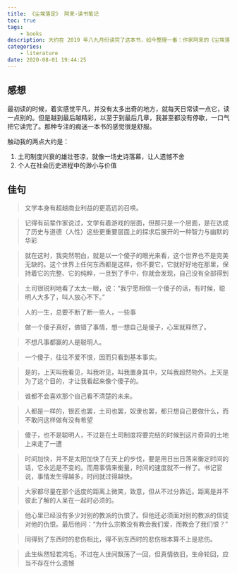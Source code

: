 ```yaml
---
title: 《尘埃落定》 阿来-读书笔记
toc: true
tags:
    - books
description: 大约在 2019 年八九月份读完了这本书，如今整理一番：作家阿来的《尘埃落定》读后笔记与感想
categories:
    - literature
date: 2020-08-01 19:44:25
---
```


## 感想

最初读的时候，着实感觉平凡，并没有太多出奇的地方，就每天日常读一点它，读一点别的。但是越到最后越精彩，以至于到最后几章，我甚至都没有停歇，一口气把它读完了。那种专注的痴迷一本书的感觉很是舒服。

触动我的两点大约是：

1. 土司制度兴衰的雄壮苍凉，就像一场史诗落幕，让人遗憾不舍
2. 个人在社会历史进程中的渺小与价值

## 佳句

> 文学本身有超越商业利益的更高远的召唤。

> 记得有前辈作家说过，文学有着游戏的层面，但那只是一个层面，是在达成了历史与道德（人性）这些更重要层面上的探求后展开的一种智力与幽默的华彩

> 就在这时，我突然明白，就是以一个傻子的眼光来看，这个世界也不是完美无缺的。这个世界上任何东西都是这样，你不要它，它就好好地在那里，保持着它的完整、它的纯粹，一旦到了手中，你就会发现，自己没有全部得到

> 土司很锐利地看了太太一眼，说：“我宁愿相信一个傻子的话，有时候，聪明人大多了，叫人放心不下。”

> 人的一生，总要不断了断一些人，一些事

> 做一个傻子真好，做错了事情，想一想自己是傻子，心里就释然了。

> 不想凡事都赢的人是聪明人。

> 一个傻子，往往不爱不恨，因而只看到基本事实。

> 是的，上天叫我看见，叫我听见，叫我置身其中，又叫我超然物外。上天是为了这个目的，才让我看起来像个傻子的。

> 谁都不会喜欢那个自己看不清楚的未来。

> 人都是一样的，银匠也罢，土司也罢，奴隶也罢，都只想自己要做什么，而不敢问这样做有没有希望

> 傻子，也不是聪明人，不过是在土司制度将要完结的时候到这片奇异的土地上来走了一遭

> 时间加快，并不是太阳加快了在天上的步伐，要是用日出日落来衡定时间的话，它永远是不变的。而用事情来衡量，时间的速度就不一样了。书记官说，事情发生得越多，时间就过得越快。

> 大家都尽量在那个适度的距离上微笑，致意，但从不过分靠近。距离是并不彼此了解的人呆在一起时必须的。

> 他心里已经没有多少对别的教派的仇恨了。但他还必须面对别的教派的信徒对他的仇恨。最后他问：“为什么宗教没有教会我们爱，而教会了我们恨？”

> 同得到了东西时的悲伤相比，得不到东西时的悲伤根本算不上是悲伤。

> 此生纵然轻若鸿毛，不过在人世间飘荡了一回，但真情依旧，生命轮回，应当不存在什么遗憾
